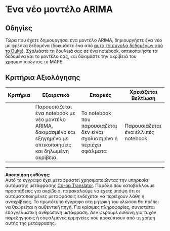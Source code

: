 <!--
CO_OP_TRANSLATOR_METADATA:
{
  "original_hash": "1c814013e10866dfd92cdb32caaae3ac",
  "translation_date": "2025-09-04T23:48:47+00:00",
  "source_file": "7-TimeSeries/2-ARIMA/assignment.md",
  "language_code": "el"
}
-->
# Ένα νέο μοντέλο ARIMA

## Οδηγίες

Τώρα που έχετε δημιουργήσει ένα μοντέλο ARIMA, δημιουργήστε ένα νέο με φρέσκα δεδομένα (δοκιμάστε ένα από [αυτά τα σύνολα δεδομένων από το Duke](http://www2.stat.duke.edu/~mw/ts_data_sets.html)). Σχολιάστε τη δουλειά σας σε ένα notebook, οπτικοποιήστε τα δεδομένα και το μοντέλο σας, και δοκιμάστε την ακρίβειά του χρησιμοποιώντας το MAPE.

## Κριτήρια Αξιολόγησης

| Κριτήρια | Εξαιρετικό                                                                                                           | Επαρκές                                                  | Χρειάζεται Βελτίωση                 |
| -------- | ------------------------------------------------------------------------------------------------------------------- | -------------------------------------------------------- | ----------------------------------- |
|          | Παρουσιάζεται ένα notebook με νέο μοντέλο ARIMA, δοκιμασμένο και εξηγημένο με οπτικοποιήσεις και δηλωμένη ακρίβεια. | Το notebook που παρουσιάζεται δεν είναι σχολιασμένο ή περιέχει σφάλματα | Παρουσιάζεται ένα ελλιπές notebook |

---

**Αποποίηση ευθύνης**:  
Αυτό το έγγραφο έχει μεταφραστεί χρησιμοποιώντας την υπηρεσία αυτόματης μετάφρασης [Co-op Translator](https://github.com/Azure/co-op-translator). Παρόλο που καταβάλλουμε προσπάθειες για ακρίβεια, παρακαλούμε να έχετε υπόψη ότι οι αυτοματοποιημένες μεταφράσεις ενδέχεται να περιέχουν λάθη ή ανακρίβειες. Το πρωτότυπο έγγραφο στη μητρική του γλώσσα θα πρέπει να θεωρείται η αυθεντική πηγή. Για κρίσιμες πληροφορίες, συνιστάται επαγγελματική ανθρώπινη μετάφραση. Δεν φέρουμε ευθύνη για τυχόν παρεξηγήσεις ή εσφαλμένες ερμηνείες που προκύπτουν από τη χρήση αυτής της μετάφρασης.